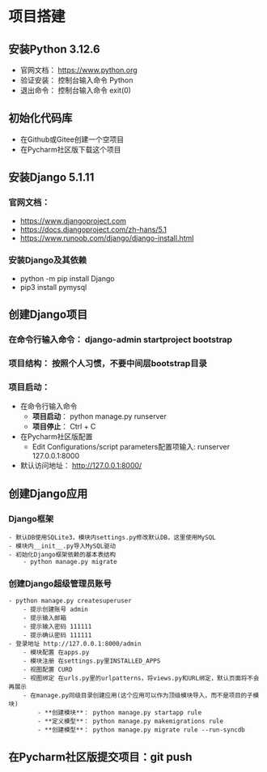 # 项目搭建

## 安装Python 3.12.6
   - 官网文档： https://www.python.org 
   - 验证安装： 控制台输入命令 Python
   - 退出命令： 控制台输入命令 exit(0)
## 初始化代码库
   - 在Github或Gitee创建一个空项目
   - 在Pycharm社区版下载这个项目
## 安装Django 5.1.11
### 官网文档：
   - https://www.djangoproject.com
   - https://docs.djangoproject.com/zh-hans/5.1
   - https://www.runoob.com/django/django-install.html
### 安装Django及其依赖
   - python -m pip install Django
   - pip3 install pymysql
## 创建Django项目
### 在命令行输入命令： django-admin startproject bootstrap
### 项目结构： 按照个人习惯，不要中间层bootstrap目录
### 项目启动： 
   - 在命令行输入命令
      - **项目启动**： python manage.py runserver
      - **项目停止**： Ctrl + C
   - 在Pycharm社区版配置
      - Edit Configurations/script parameters配置项输入: runserver 127.0.0.1:8000
   - 默认访问地址： http://127.0.0.1:8000/
## 创建Django应用
### Django框架
    - 默认DB使用SQLite3，模块内settings.py修改默认DB，这里使用MySQL
    - 模块内__init__.py导入MySQL驱动
    - 初始化Django框架依赖的基本表结构
        - python manage.py migrate
### 创建Django超级管理员账号
    - python manage.py createsuperuser
        - 提示创建账号 admin
        - 提示输入邮箱 
        - 提示输入密码 111111
        - 提示确认密码 111111
    - 登录地址 http://127.0.0.1:8000/admin
        - 模块配置 在apps.py
        - 模块注册 在settings.py里INSTALLED_APPS
        - 视图配置 CURD
        - 视图绑定 在urls.py里的urlpatterns，将views.py和URL绑定，默认页面将不会再展示
        - 在manage.py同级目录创建应用(这个应用可以作为顶级模块导入，而不是项目的子模块)
            - **创建模块**： python manage.py startapp rule
            - **定义模型**： python manage.py makemigrations rule
            - **创建模型**： python manage.py migrate rule --run-syncdb
## 在Pycharm社区版提交项目：git push
